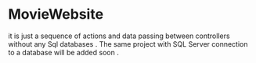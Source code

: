 # MovieWebsite
it is just a sequence of actions and data passing between controllers without any Sql databases .
The same project with SQL Server connection to a database will be added soon .
